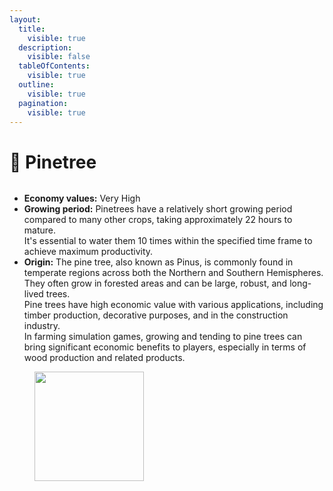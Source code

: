 ```yaml
---
layout:
  title:
    visible: true
  description:
    visible: false
  tableOfContents:
    visible: true
  outline:
    visible: true
  pagination:
    visible: true
---
```


# 🌲 Pinetree

<figure><img src="../.gitbook/assets/pinetree.png" alt=""><figcaption></figcaption></figure>

* **Economy values:** Very High
* **Growing period:** Pinetrees have a relatively short growing period compared to many other crops, taking approximately 22 hours to mature.\
  It's essential to water them 10 times within the specified time frame to achieve maximum productivity.
* **Origin:** The pine tree, also known as Pinus, is commonly found in temperate regions across both the Northern and Southern Hemispheres. They often grow in forested areas and can be large, robust, and long-lived trees.\
  Pine trees have high economic value with various applications, including timber production, decorative purposes, and in the construction industry.\
  In farming simulation games, growing and tending to pine trees can bring significant economic benefits to players, especially in terms of wood production and related products.

<div>

<figure><img src="../.gitbook/assets/1.png" alt="" width="175"><figcaption></figcaption></figure>

 

<figure><img src="../.gitbook/assets/tree-mid-1.png" alt=""><figcaption></figcaption></figure>

 

<figure><img src="../.gitbook/assets/tree-1.png" alt=""><figcaption></figcaption></figure>

</div>
